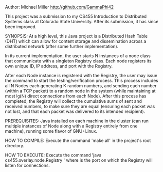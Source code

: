 Author: Michael Miller
http://github.com/GammaPhi42

This project was a submission to my CS455 Introduction to Distributed Systems class at Colorado State University. After its submission, it has since been improved.

SYNOPSIS:
At a high level, this Java project is a Distributed Hash Table (DHT) which can allow for content storage and dissemination across a distributed network (after some further implementation).

In its current implementation, the user starts N instances of a node class that communicate with a singleton Registry class. Each node registers its own unique ID, IP address, and port with the Registry.

After each Node instance is registered with the Registry, the user may issue the command to start the testing/verification process. This process includes all N Nodes each generating K random numbers, and sending each number (within a TCP packet) to a random node in the system (while maintaining at most lg(N) direct connections from each Node). After this process has completed, the Registry will collect the cumulative sums of sent and received numbers, to make sure they are equal (ensuring each packet was not lost, and that each packet was delivered to its intended recipient).

PREREQUISITES:
Java installed on each machine in the cluster (can run multiple instances of Node along with a Registry entirely from one machine), running some flavor of GNU+Linux.

HOW TO COMPILE:
Execute the command 'make all' in the project's root directory.

HOW TO EXECUTE:
Execute the command 'java cs455.overlay.node.Registry <port>' where <port> is the port on which the Registry will listen for connections.


